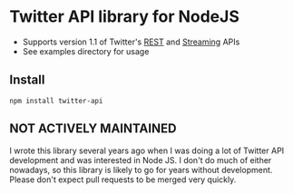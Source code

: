 # Twitter API library for NodeJS

* Supports version 1.1 of Twitter's [REST](https://dev.twitter.com/rest/public) and [Streaming](https://dev.twitter.com/streaming/overview) APIs
* See examples directory for usage


## Install

`npm install twitter-api`


## NOT ACTIVELY MAINTAINED

I wrote this library several years ago when I was doing a lot of Twitter API development and was interested in Node JS.
I don't do much of either nowadays, so this library is likely to go for years without development.
Please don't expect pull requests to be merged very quickly.
